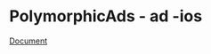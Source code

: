 # PolymorphicAds - ad -ios

[Document](https://github.com/FullSpeedInc-SmartPhoneDepartment/PolymorphicAds-ad-ios/wiki)


